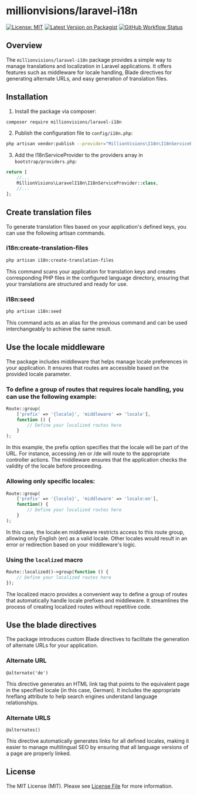 # millionvisions/laravel-i18n

[![License: MIT](https://poser.pugx.org/laravel/framework/license.svg)](https://opensource.org/licenses/MIT)
[![Latest Version on Packagist](https://img.shields.io/packagist/v/millionvisions/laravel-i18n.svg?style=flat-square)](https://packagist.org/packages/millionvisions/laravel-i18n)
[![GitHub Workflow Status](https://img.shields.io/github/actions/workflow/status/abagayev/laravel-migration-shortcuts/tests.yml)](https://github.com/millionvisions/laravel-i18n/actions)

## Overview

The `millionvisions/laravel-i18n` package provides a simple way to manage translations and localization in Laravel
applications. It offers features such as middleware for locale handling, Blade directives for generating alternate URLs,
and easy generation of translation files.

## Installation

1. Install the package via composer:

```sh
composer require millionvisions/laravel-i18n
```

2. Publish the configuration file to `config/i18n.php`:

```sh
php artisan vendor:publish --provider="MillionVisions\I18n\I18nServiceProvider"
```

3. Add the I18nServiceProvider to the providers array in `bootstrap/providers.php`:

```php
return [
    //...
    MillionVisions\LaravelI18n\I18nServiceProvider::class,
    //...
];
```

## Create translation files

To generate translation files based on your application's defined keys, you can use the following artisan commands.

### i18n:create-translation-files

```sh
php artisan i18n:create-translation-files
```

This command scans your application for translation keys and creates corresponding PHP files in the configured language
directory, ensuring that your translations are structured and ready for use.

### i18n:seed

```sh
php artisan i18n:seed
```

This command acts as an alias for the previous command and can be used interchangeably to achieve the same result.

## Use the locale middleware

The package includes middleware that helps manage locale preferences in your application. It ensures that routes are
accessible based on the provided locale parameter.

### To define a group of routes that requires locale handling, you can use the following example:

```php
Route::group(
    ['prefix' => '{locale}', 'middleware' => 'locale'], 
    function () {
        // Define your localized routes here
    }
);
```

In this example, the prefix option specifies that the locale will be part of the URL. For instance, accessing /en or /de
will route to the appropriate controller actions. The middleware ensures that the application checks the validity of the
locale before proceeding.

### Allowing only specific locales:

```php
Route::group(
    ['prefix' => '{locale}', 'middleware' => 'locale:en'],
    function() {
        // Define your localized routes here
    }
);
```

In this case, the locale:en middleware restricts access to this route group, allowing only English (en) as a valid
locale. Other locales would result in an error or redirection based on your middleware's logic.

### Using the `localized` macro

```php
Route::localized()->group(function () {
    // Define your localized routes here
});
```

The localized macro provides a convenient way to define a group of routes that automatically handle locale prefixes and
middleware. It streamlines the process of creating localized routes without repetitive code.

## Use the blade directives

The package introduces custom Blade directives to facilitate the generation of alternate URLs for your application.

### Alternate URL
```blade
@alternate('de')
```

This directive generates an HTML link tag that points to the equivalent page in the specified locale (in this case,
German). It includes the appropriate hreflang attribute to help search engines understand language relationships.

### Alternate URLS
```blade
@alternates()
```

This directive automatically generates links for all defined locales, making it easier to manage multilingual SEO by
ensuring that all language versions of a page are properly linked.

## License

The MIT License (MIT). Please see [License File](LICENSE.md) for more information.
